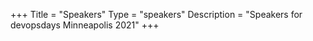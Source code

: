 +++
Title = "Speakers"
Type = "speakers"
Description = "Speakers for devopsdays Minneapolis 2021"
+++
